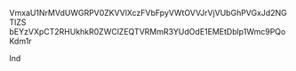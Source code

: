 VmxaU1NrMVdUWGRPV0ZKVVlXczFVbFpyVWtOVVJrVjVUbGhPVGxJd2NGTlZS
bEYzVXpCT2RHUkhkR0ZWClZEQTVRMmR3YUdOdE1EMEtDblp1Wmc9PQoKdm1r

lnd